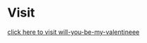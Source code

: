 # Visit
[click here to visit will-you-be-my-valentineee](https://will-you-be-my-valentineee.netlify.app/)
